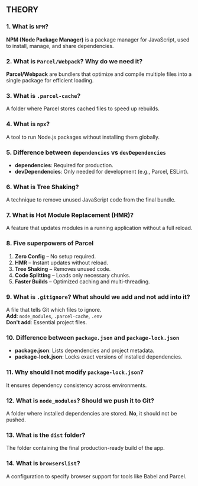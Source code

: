 ## THEORY

### 1. What is `NPM`?  
**NPM (Node Package Manager)** is a package manager for JavaScript, used to install, manage, and share dependencies.

### 2. What is `Parcel/Webpack`? Why do we need it?  
**Parcel/Webpack** are bundlers that optimize and compile multiple files into a single package for efficient loading.

### 3. What is `.parcel-cache`?  
A folder where Parcel stores cached files to speed up rebuilds.

### 4. What is `npx`?  
A tool to run Node.js packages without installing them globally.

### 5. Difference between `dependencies` vs `devDependencies`  
- **dependencies**: Required for production.  
- **devDependencies**: Only needed for development (e.g., Parcel, ESLint).

### 6. What is Tree Shaking?  
A technique to remove unused JavaScript code from the final bundle.

### 7. What is Hot Module Replacement (HMR)?  
A feature that updates modules in a running application without a full reload.

### 8. Five superpowers of Parcel  
1. **Zero Config** – No setup required.  
2. **HMR** – Instant updates without reload.  
3. **Tree Shaking** – Removes unused code.  
4. **Code Splitting** – Loads only necessary chunks.  
5. **Faster Builds** – Optimized caching and multi-threading.

### 9. What is `.gitignore`? What should we add and not add into it?  
A file that tells Git which files to ignore.  
**Add**: `node_modules`, `.parcel-cache`, `.env`  
**Don't add**: Essential project files.

### 10. Difference between `package.json` and `package-lock.json`  
- **package.json**: Lists dependencies and project metadata.  
- **package-lock.json**: Locks exact versions of installed dependencies.

### 11. Why should I not modify `package-lock.json`?  
It ensures dependency consistency across environments.

### 12. What is `node_modules`? Should we push it to Git?  
A folder where installed dependencies are stored. **No**, it should not be pushed.

### 13. What is the `dist` folder?  
The folder containing the final production-ready build of the app.

### 14. What is `browserslist`?  
A configuration to specify browser support for tools like Babel and Parcel.